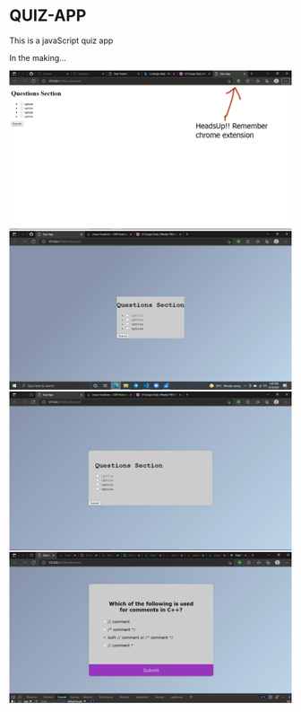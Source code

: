 # QUIZ-APP
This is a javaScript quiz app

In the making...

![name-of-you-image](https://github.com/ksowah/QUIZ-APP/blob/main/images/img1.jpg?raw=true)
![name-of-you-image](https://github.com/ksowah/QUIZ-APP/blob/main/images/img2.png?raw=true)
![name-of-you-image](https://github.com/ksowah/QUIZ-APP/blob/main/images/img3.png?raw=true)
![name-of-you-image](https://github.com/ksowah/QUIZ-APP/blob/main/images/img4.png?raw=true)
